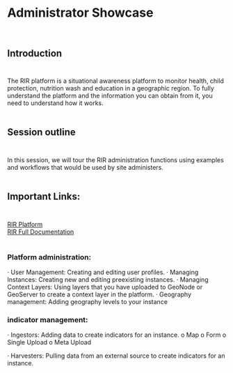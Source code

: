 # Administrator Showcase <br> <br>
## Introduction <br> <br>
The RIR platform is a situational awareness platform to monitor health, child protection, nutrition wash and education in a geographic region. To fully understand the platform and the information you can obtain from it, you need to understand how it works. <br> <br>
## Session outline<br> <br>
In this session, we will tour the RIR administration functions using examples and workflows that would be used by site administers. <br> <br>
## Important Links: <br> <br>
[RIR Platform](https://staging.rir.kartoza.com/ "RIR Platform") <br>
[RIR Full Documentation](https://kartoza.github.io/rir-dashboard/pages/introduction.html/ "RIR Full Documentation")  <br> <br>
 
### Platform administration:
·        User Management: Creating and editing user profiles.
·        Managing Instances: Creating new and editing preexisting instances.
·        Managing Context Layers: Using layers that you have uploaded to GeoNode or GeoServer to create a context layer in the platform.
·        Geography management: Adding geography levels to your instance
 
### indicator management:
·        Ingestors: Adding data to create indicators for an instance.
o   Map
o   Form
o   Single Upload
o   Meta Upload
 
·        Harvesters: Pulling data from an external source to create indicators for an instance.
